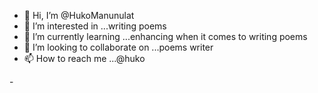 - 👋 Hi, I’m @HukoManunulat
- 👀 I’m interested in ...writing poems
- 🌱 I’m currently learning ...enhancing when it comes to writing poems
- 💞️ I’m looking to collaborate on ...poems writer
- 📫 How to reach me ...@huko

<!---
HukoManunulat/HukoManunulat is a ✨ special ✨ repository because its `README.md` (this file) appears on your GitHub profile.
You can click the Preview link to take a look at your changes.
--->-
